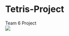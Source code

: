 # Tetris-Project
Team 6 Project
<br/>
<img src="https://img.shields.io/badge/파이썬-3776AB?style=flat-square&logo=Python&logoColor=white"/>
